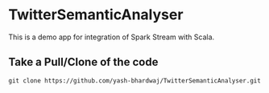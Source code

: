 # TwitterSemanticAnalyser
This is a demo app for integration of Spark Stream with Scala.
## Take a Pull/Clone of the code
`git clone https://github.com/yash-bhardwaj/TwitterSemanticAnalyser.git`
